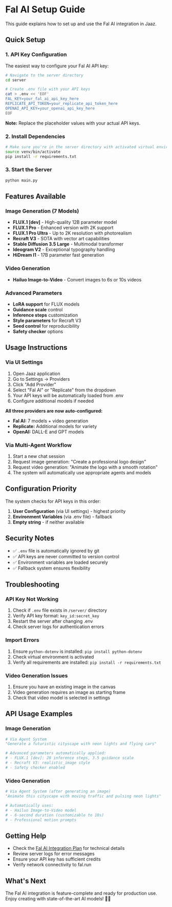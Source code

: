 # Fal AI Setup Guide

This guide explains how to set up and use the Fal AI integration in Jaaz.

## Quick Setup

### 1. API Key Configuration

The easiest way to configure your Fal AI API key:

```bash
# Navigate to the server directory
cd server

# Create .env file with your API keys
cat > .env << 'EOF'
FAL_KEY=your_fal_ai_api_key_here
REPLICATE_API_TOKEN=your_replicate_api_token_here
OPENAI_API_KEY=your_openai_api_key_here
EOF
```

**Note:** Replace the placeholder values with your actual API keys.

### 2. Install Dependencies

```bash
# Make sure you're in the server directory with activated virtual environment
source venv/bin/activate
pip install -r requirements.txt
```

### 3. Start the Server

```bash
python main.py
```

## Features Available

### Image Generation (7 Models)
- **FLUX.1 [dev]** - High-quality 12B parameter model
- **FLUX.1 Pro** - Enhanced version with 2K support
- **FLUX.1 Pro Ultra** - Up to 2K resolution with photorealism
- **Recraft V3** - SOTA with vector art capabilities
- **Stable Diffusion 3.5 Large** - Multimodal transformer
- **Ideogram V2** - Exceptional typography handling
- **HiDream I1** - 17B parameter fast generation

### Video Generation
- **Hailuo Image-to-Video** - Convert images to 6s or 10s videos

### Advanced Parameters
- **LoRA support** for FLUX models
- **Guidance scale** control
- **Inference steps** customization
- **Style parameters** for Recraft V3
- **Seed control** for reproducibility
- **Safety checker** options

## Usage Instructions

### Via UI Settings
1. Open Jaaz application
2. Go to Settings → Providers
3. Click "Add Provider"
4. Select "Fal AI" or "Replicate" from the dropdown
5. Your API keys will be automatically loaded from .env
6. Configure additional models if needed

**All three providers are now auto-configured:**
- **Fal AI:** 7 models + video generation
- **Replicate:** Additional models for variety
- **OpenAI:** DALL-E and GPT models

### Via Multi-Agent Workflow
1. Start a new chat session
2. Request image generation: "Create a professional logo design"
3. Request video generation: "Animate the logo with a smooth rotation"
4. The system will automatically use appropriate agents and models

## Configuration Priority

The system checks for API keys in this order:
1. **User Configuration** (via UI settings) - highest priority
2. **Environment Variables** (via .env file) - fallback
3. **Empty string** - if neither available

## Security Notes

- ✅ `.env` file is automatically ignored by git
- ✅ API keys are never committed to version control
- ✅ Environment variables are loaded securely
- ✅ Fallback system ensures flexibility

## Troubleshooting

### API Key Not Working
1. Check if `.env` file exists in `/server/` directory
2. Verify API key format: `key_id:secret_key`
3. Restart the server after changing .env
4. Check server logs for authentication errors

### Import Errors
1. Ensure `python-dotenv` is installed: `pip install python-dotenv`
2. Check virtual environment is activated
3. Verify all requirements are installed: `pip install -r requirements.txt`

### Video Generation Issues
1. Ensure you have an existing image in the canvas
2. Video generation requires an image as starting frame
3. Check that video model is selected in settings

## API Usage Examples

### Image Generation
```python
# Via Agent System
"Generate a futuristic cityscape with neon lights and flying cars"

# Advanced parameters automatically applied:
# - FLUX.1 [dev]: 28 inference steps, 3.5 guidance scale
# - Recraft V3: realistic_image style
# - Safety checker enabled
```

### Video Generation
```python
# Via Agent System (after generating an image)
"Animate this cityscape with moving traffic and pulsing neon lights"

# Automatically uses:
# - Hailuo Image-to-Video model
# - 6-second duration (customizable to 10s)
# - Professional motion prompts
```

## Getting Help

- Check the [Fal AI Integration Plan](./fal-ai-integration-plan.md) for technical details
- Review server logs for error messages
- Ensure your API key has sufficient credits
- Verify network connectivity to fal.run

## What's Next

The Fal AI integration is feature-complete and ready for production use. Enjoy creating with state-of-the-art AI models! 🎨✨